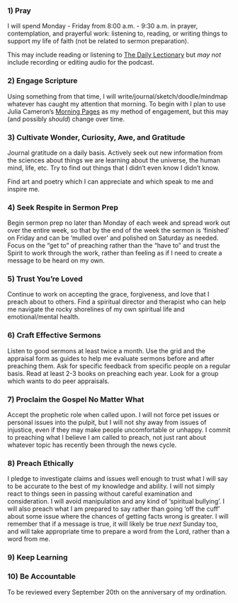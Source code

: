 ### 1) Pray

I will spend Monday - Friday from 8:00 a.m. - 9:30 a.m. in prayer, contemplation, and prayerful work: listening to, reading, or writing things to support my life of faith (not be related to sermon preparation).

This may include reading or listening to [The Daily Lectionary](https://thedailylectionary.com) but _may not_ include recording or editing audio for the podcast.

### 2) Engage Scripture

Using something from that time, I will write/journal/sketch/doodle/mindmap whatever has caught my attention that morning. To begin with I plan to use Julia Cameron’s [Morning Pages](https://juliacameronlive.com/basic-tools/morning-pages/) as my method of engagement, but this may (and possibly _should_) change over time.

### 3) Cultivate Wonder, Curiosity, Awe, and Gratitude

Journal gratitude on a daily basis. Actively seek out new information from the sciences about things we are learning about the universe, the human mind, life, etc. Try to find out things that I didn’t even know I didn’t know.

Find art and poetry which I can appreciate and which speak to me and inspire me.

### 4) Seek Respite in Sermon Prep

Begin sermon prep no later than Monday of each week and spread work out over the entire week, so that by the end of the week the sermon is ‘finished’ on Friday and can be ‘mulled over’ and polished on Saturday as needed. Focus on the “get to” of preaching rather than the “have to” and trust the Spirit to work through the work, rather than feeling as if I need to create a message to be heard on my own.

### 5) Trust You’re Loved

Continue to work on accepting the grace, forgiveness, and love that I preach about to others. Find a spiritual director and therapist who can help me navigate the rocky shorelines of my own spiritual life and emotional/mental health.

### 6) Craft Effective Sermons

Listen to good sermons at least twice a month. Use the grid and the appraisal form as guides to help me evaluate sermons before and after preaching them. Ask for specific feedback from specific people on a regular basis. Read at least 2-3 books on preaching each year. Look for a group which wants to do peer appraisals.

### 7) Proclaim the Gospel No Matter What

Accept the prophetic role when called upon. I will not force pet issues or personal issues into the pulpit, but I will not shy away from issues of injustice, even if they may make people uncomfortable or unhappy. I commit to preaching what I believe I am called to preach, not just rant about whatever topic has recently been through the news cycle.

### 8) Preach Ethically

I pledge to investigate claims and issues well enough to trust what I will say to be accurate to the best of my knowledge and ability. I will not simply react to things seen in passing without careful examination and consideration. I will avoid manipulation and any kind of ‘spiritual bullying’. I will also preach what I am prepared to say rather than going ‘off the cuff’ about some issue where the chances of getting facts wrong is greater. I will remember that if a message is true, it will likely be true _next_ Sunday too, and will take appropriate time to prepare a word from the Lord, rather than a word from me.

### 9) Keep Learning




### 10) Be Accountable



To be reviewed every September 20th on the anniversary of my ordination.


